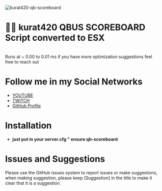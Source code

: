 ![kurat420-qb-scoreboard](https://www.westhillhurst.com/wp-content/uploads/2018/05/banner-mustang-26may2016.jpg)
# 🤶🎄 kurat420 QBUS SCOREBOARD Script converted to ESX
<br>
Runs at ~ 0.00 to 0.01 ms if you have more optimization suggestions feel free to reach out
<br>

# Follow me in my Social Networks
* [YOUTUBE](https://www.youtube.com/channel/UChRcrcs1EZna4hGIn1KD3cw)
* [TWITCH](https://www.twitch.tv/antunes27_)
* [GitHub Profile](https://github.com/kurat420)

# Installation
* **just put in your server.cfg " ensure qb-scoreboard**

# Issues and Suggestions
Please use the GitHub issues system to report issues or make suggestions, when making suggestion, please keep [Suggestion] in the title to make it clear that it is a suggestion.
